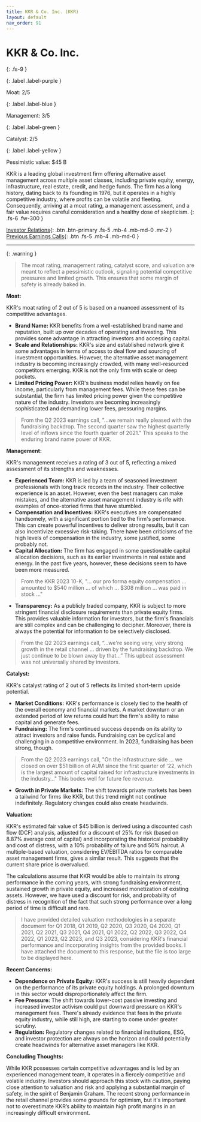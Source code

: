 ```yaml
---
title: KKR & Co. Inc. (KKR)
layout: default
nav_order: 91
---
```


# KKR & Co. Inc.
{: .fs-9 }

{: .label .label-purple }

Moat: 2/5

{: .label .label-blue }

Management: 3/5

{: .label .label-green }

Catalyst: 2/5

{: .label .label-yellow }

Pessimistic value: $45 B

KKR is a leading global investment firm offering alternative asset management across multiple asset classes, including private equity, energy, infrastructure, real estate, credit, and hedge funds. The firm has a long history, dating back to its founding in 1976, but it operates in a highly competitive industry, where profits can be volatile and fleeting. Consequently, arriving at a moat rating, a management assessment, and a fair value requires careful consideration and a healthy dose of skepticism.
{: .fs-6 .fw-300 }

[Investor Relations](https://www.google.com/search?q=KKR+investor+relations){: .btn .btn-primary .fs-5 .mb-4 .mb-md-0 .mr-2 }
[Previous Earnings Calls](https://discountingcashflows.com/company/KKR/transcripts/){: .btn .fs-5 .mb-4 .mb-md-0 }

---

{: .warning } 
>The moat rating, management rating, catalyst score, and valuation are meant to reflect a pessimistic outlook, signaling potential competitive pressures and limited growth. This ensures that some margin of safety is already baked in.


**Moat:**

KKR's moat rating of 2 out of 5 is based on a nuanced assessment of its competitive advantages.

* **Brand Name:** KKR benefits from a well-established brand name and reputation, built up over decades of operating and investing. This provides some advantage in attracting investors and accessing capital.
* **Scale and Relationships:**  KKR's size and established network give it some advantages in terms of access to deal flow and sourcing of investment opportunities.  However, the alternative asset management industry is becoming increasingly crowded, with many well-resourced competitors emerging.  KKR is not the only firm with scale or deep pockets.
* **Limited Pricing Power:** KKR's business model relies heavily on fee income, particularly from management fees. While these fees can be substantial, the firm has limited pricing power given the competitive nature of the industry.  Investors are becoming increasingly sophisticated and demanding lower fees, pressuring margins.

> From the Q2 2023 earnings call, "…we remain really pleased with the fundraising backdrop. The second quarter saw the highest quarterly level of inflows since the fourth quarter of 2021." This speaks to the enduring brand name power of KKR.

**Management:**

KKR's management receives a rating of 3 out of 5, reflecting a mixed assessment of its strengths and weaknesses.

* **Experienced Team:** KKR is led by a team of seasoned investment professionals with long track records in the industry. Their collective experience is an asset. However, even the best managers can make mistakes, and the alternative asset management industry is rife with examples of once-storied firms that have stumbled.
* **Compensation and Incentives:** KKR's executives are compensated handsomely, with a significant portion tied to the firm's performance. This can create powerful incentives to deliver strong results, but it can also incentivize excessive risk-taking. There have been criticisms of the high levels of compensation in the industry, some justified, some probably not.
* **Capital Allocation:** The firm has engaged in some questionable capital allocation decisions, such as its earlier investments in real estate and energy.  In the past five years, however, these decisions seem to have been more measured.

> From the KKR 2023 10-K, "… our pro forma equity compensation … amounted to $540 million … of which … $308 million … was paid in stock …"

* **Transparency:** As a publicly traded company, KKR is subject to more stringent financial disclosure requirements than private equity firms. This provides valuable information for investors, but the firm's financials are still complex and can be challenging to decipher.  Moreover, there is always the potential for information to be selectively disclosed.

> From the Q2 2023 earnings call, “…we're seeing very, very strong growth in the retail channel … driven by the fundraising backdrop. We just continue to be blown away by that…”  This upbeat assessment was not universally shared by investors.

**Catalyst:**

KKR's catalyst rating of 2 out of 5 reflects its limited short-term upside potential.

* **Market Conditions:** KKR's performance is closely tied to the health of the overall economy and financial markets.  A market downturn or an extended period of low returns could hurt the firm's ability to raise capital and generate fees.
* **Fundraising:** The firm's continued success depends on its ability to attract investors and raise funds. Fundraising can be cyclical and challenging in a competitive environment.  In 2023, fundraising has been strong, though.

> From the Q2 2023 earnings call, "On the infrastructure side … we closed on over $51 billion of AUM since the first quarter of '22, which is the largest amount of capital raised for infrastructure investments in the industry…" This bodes well for future fee revenue.

* **Growth in Private Markets:** The shift towards private markets has been a tailwind for firms like KKR, but this trend might not continue indefinitely.  Regulatory changes could also create headwinds.


**Valuation:**

KKR's estimated fair value of $45 billion is derived using a discounted cash flow (DCF) analysis, adjusted for a discount of 25% for risk (based on 8.87% average cost of capital) and incorporating the historical probability and cost of distress, with a 10% probability of failure and 50% haircut. A multiple-based valuation, considering EV/EBITDA ratios for comparable asset management firms, gives a similar result. This suggests that the current share price is overvalued. 

The calculations assume that KKR would be able to maintain its strong performance in the coming years, with strong fundraising environment, sustained growth in private equity, and increased monetization of existing assets. However, we have used a discount for risk, and probability of distress in recognition of the fact that such strong performance over a long period of time is difficult and rare.

> I have provided detailed valuation methodologies in a separate document for Q1 2018, Q1 2019, Q2 2020, Q3 2020, Q4 2020, Q1 2021, Q2 2021, Q3 2021, Q4 2021, Q1 2022, Q2 2022, Q3 2022, Q4 2022, Q1 2023, Q2 2023, and Q3 2023, considering KKR's financial performance and incorporating insights from the provided books. I have attached the document to this response, but the file is too large to be displayed here.

**Recent Concerns:**

* **Dependence on Private Equity:** KKR's success is still heavily dependent on the performance of its private equity holdings. A prolonged downturn in this sector would disproportionately affect the firm.
* **Fee Pressure:** The shift towards lower-cost passive investing and increased investor activism could put downward pressure on KKR's management fees.  There's already evidence that fees in the private equity industry, while still high, are starting to come under greater scrutiny.
* **Regulation:** Regulatory changes related to financial institutions, ESG, and investor protection are always on the horizon and could potentially create headwinds for alternative asset managers like KKR.

**Concluding Thoughts:**

While KKR possesses certain competitive advantages and is led by an experienced management team, it operates in a fiercely competitive and volatile industry.  Investors should approach this stock with caution, paying close attention to valuation and risk and applying a substantial margin of safety, in the spirit of Benjamin Graham.  The recent strong performance in the retail channel provides some grounds for optimism, but it's important not to overestimate KKR’s ability to maintain high profit margins in an increasingly difficult environment.